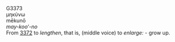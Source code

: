 <body>
  <p>G3373<br>  μηκύνω  <br> mēkunō  <br><i>may-koo‘-no </i><br>From <a href="g3372.htm">3372</a>  to <i>lengthen</i>, that is, (middle voice) to <i>enlarge:</i> - grow up.<br></p>
 </body>